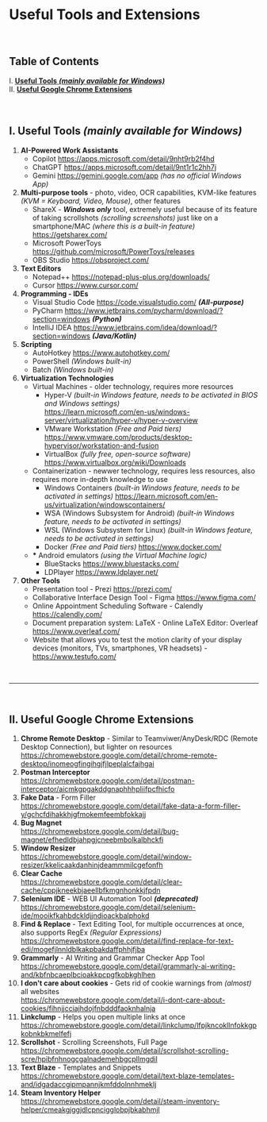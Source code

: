 # **Useful Tools and Extensions**

<br>

## Table of Contents
I. [**Useful Tools** ***(mainly available for Windows)***](https://github.com/RomulusMirauta/Useful_Tools?tab=readme-ov-file#i-useful-tools-mainly-available-for-windows)<br>
II. [**Useful Google Chrome Extensions**](https://github.com/RomulusMirauta/Useful_Tools?tab=readme-ov-file#ii-useful-google-chrome-extensions)<br><br><br>

## I. Useful Tools *(mainly available for Windows)*

1. **AI-Powered Work Assistants**
   - Copilot https://apps.microsoft.com/detail/9nht9rb2f4hd
   - ChatGPT https://apps.microsoft.com/detail/9nt1r1c2hh7j
   - Gemini https://gemini.google.com/app *(has no official Windows App)*
2. **Multi-purpose tools** - photo, video, OCR capabilities, KVM-like features *(KVM = Keyboard, Video, Mouse)*, other features
   - ShareX - ***Windows only*** tool, extremely useful because of its feature of taking scrollshots *(scrolling screenshots)* just like on a smartphone/MAC *(where this is a built-in feature)* https://getsharex.com/
   - Microsoft PowerToys https://github.com/microsoft/PowerToys/releases
   - OBS Studio https://obsproject.com/
3. **Text Editors**
   - Notepad++ https://notepad-plus-plus.org/downloads/
   - Cursor https://www.cursor.com/
4. **Programming - IDEs**
   - Visual Studio Code https://code.visualstudio.com/ ***(All-purpose)***
   - PyCharm https://www.jetbrains.com/pycharm/download/?section=windows ***(Python)***
   - IntelliJ IDEA https://www.jetbrains.com/idea/download/?section=windows ***(Java/Kotlin)***
5. **Scripting**
   - AutoHotkey https://www.autohotkey.com/
   - PowerShell *(Windows built-in)*
   - Batch *(Windows built-in)*
6. **Virtualization Technologies**
   - Virtual Machines - older technology, requires more resources
      - Hyper-V *(built-in Windows feature, needs to be activated in BIOS and Windows settings)*
        <br> https://learn.microsoft.com/en-us/windows-server/virtualization/hyper-v/hyper-v-overview
      - VMware Workstation *(Free and Paid tiers)* https://www.vmware.com/products/desktop-hypervisor/workstation-and-fusion
      - VirtualBox *(fully free, open-source software)* https://www.virtualbox.org/wiki/Downloads
   - Containerization - newwer technology, requires less resources, also requires more in-depth knowledge to use
      - Windows Containers *(built-in Windows feature, needs to be activated in settings)* https://learn.microsoft.com/en-us/virtualization/windowscontainers/
      - WSA (Windows Subsystem for Android) *(built-in Windows feature, needs to be activated in settings)*
      - WSL (Windows Subsystem for Linux) *(built-in Windows feature, needs to be activated in settings)*
      - Docker *(Free and Paid tiers)* https://www.docker.com/
   - __*__ Android emulators *(using the Virtual Machine logic)*
      - BlueStacks https://www.bluestacks.com/
      - LDPlayer https://www.ldplayer.net/
7. **Other Tools**
   - Presentation tool - Prezi https://prezi.com/
   - Collaborative Interface Design Tool - Figma https://www.figma.com/
   - Online Appointment Scheduling Software - Calendly https://calendly.com/
   - Document preparation system: LaTeX - Online LaTeX Editor: Overleaf https://www.overleaf.com/
   - Website that allows you to test the motion clarity of your display devices (monitors, TVs, smartphones, VR headsets) - https://www.testufo.com/


<br><hr><br>


## II. Useful Google Chrome Extensions

1. **Chrome Remote Desktop** - Similar to Teamviwer/AnyDesk/RDC (Remote Desktop Connection), but lighter on resources
   <br> https://chromewebstore.google.com/detail/chrome-remote-desktop/inomeogfingihgjfjlpeplalcfajhgai
2. **Postman Interceptor**
   <br> https://chromewebstore.google.com/detail/postman-interceptor/aicmkgpgakddgnaphhhpliifpcfhicfo
3. **Fake Data** - Form Filler
   <br> https://chromewebstore.google.com/detail/fake-data-a-form-filler-y/gchcfdihakkhjgfmokemfeembfokkajj
4. **Bug Magnet**
   <br> https://chromewebstore.google.com/detail/bug-magnet/efhedldbjahpgjcneebmbolkalbhckfi
5. **Window Resizer**
    <br> https://chromewebstore.google.com/detail/window-resizer/kkelicaakdanhinjdeammmilcgefonfh
6. **Clear Cache**
    <br> https://chromewebstore.google.com/detail/clear-cache/cppjkneekbjaeellbfkmgnhonkkjfpdn
7. **Selenium IDE** - WEB UI Automation Tool ***(deprecated)***
    <br> https://chromewebstore.google.com/detail/selenium-ide/mooikfkahbdckldjjndioackbalphokd
8. **Find & Replace** - Text Editing Tool, for multiple occurrences at once, also supports RegEx *(Regular Expressions)*
    <br> https://chromewebstore.google.com/detail/find-replace-for-text-edi/mogefjlnnldblkakpbakdaffphhjfjba
9. **Grammarly** - AI Writing and Grammar Checker App Tool
    <br> https://chromewebstore.google.com/detail/grammarly-ai-writing-and/kbfnbcaeplbcioakkpcpgfkobkghlhen
10. **I don't care about cookies** - Gets rid of cookie warnings from *(almost)* all websites
    <br> https://chromewebstore.google.com/detail/i-dont-care-about-cookies/fihnjjcciajhdojfnbdddfaoknhalnja
11. **Linkclump** - Helps you open multiple links at once
    <br> https://chromewebstore.google.com/detail/linkclump/lfpjkncokllnfokkgpkobnkbkmelfefj
12. **Scrollshot** - Scrolling Screenshots, Full Page
    <br> https://chromewebstore.google.com/detail/scrollshot-scrolling-scre/hpibfnhnogcgalnademehbgcpllmgdil
13. **Text Blaze** - Templates and Snippets
    <br> https://chromewebstore.google.com/detail/text-blaze-templates-and/idgadaccgipmpannjkmfddolnnhmeklj
14. **Steam Inventory Helper**
    <br> https://chromewebstore.google.com/detail/steam-inventory-helper/cmeakgjggjdlcpncigglobpjbkabhmjl
